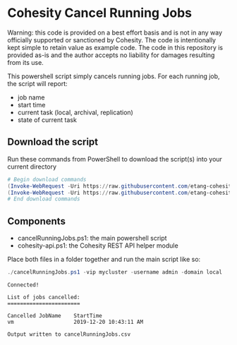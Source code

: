 # Cohesity Cancel Running Jobs

Warning: this code is provided on a best effort basis and is not in any way officially supported or sanctioned by Cohesity. The code is intentionally kept simple to retain value as example code. The code in this repository is provided as-is and the author accepts no liability for damages resulting from its use.

This powershell script simply cancels running jobs. For each running job, the script will report:

* job name
* start time
* current task (local, archival, replication)
* state of current task

## Download the script

Run these commands from PowerShell to download the script(s) into your current directory

```powershell
# Begin download commands
(Invoke-WebRequest -Uri https://raw.githubusercontent.com/etang-cohesity/scripts/master/powershell/cancelRunningJobs/cancelRunningJobs.ps1).content | Out-File cancelRunningJobs.ps1; (Get-Content cancelRunningJobs.ps1) | Set-Content cancelRunningJobs.ps1
(Invoke-WebRequest -Uri https://raw.githubusercontent.com/etang-cohesity/scripts/master/powershell/cancelRunningJobs/cohesity-api.ps1).content | Out-File cohesity-api.ps1; (Get-Content cohesity-api.ps1) | Set-Content cohesity-api.ps1
# End download commands
```

## Components

* cancelRunningJobs.ps1: the main powershell script
* cohesity-api.ps1: the Cohesity REST API helper module

Place both files in a folder together and run the main script like so:

```powershell
./cancelRunningJobs.ps1 -vip mycluster -username admin -domain local
```

```text
Connected!

List of jobs cancelled:
=======================

Cancelled JobName    StartTime
vm                   2019-12-20 10:43:11 AM

Output written to cancelRunningJobs.csv
```
